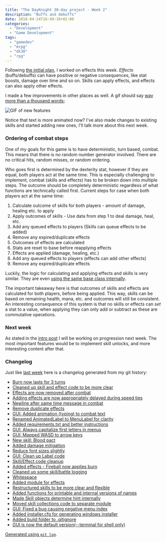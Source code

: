 ```yaml
---
title: "The DayKnight 30-day project - Week 2"
description: "Buffs and debuffs"
date: 2018-04-24T16:49:18+02:00
categories:
  - "Development"
  - "Game Development"
tags:
  - "gamedev"
  - "mrpg"
  - "dk30"
  - "rpg"
---
```


Following [the initial plan](../dayknight30), I worked on effects this week.
_Effects_ (buffs/debuffs) can have positive or negative consequences, like stat boosts, damage over time and so on.
Skills can apply effects, and effects can also apply other effects.

I made a few improvements in other places as well.
A gif should say [way more than a thousand words](https://www.reddit.com/r/shittyaskscience/comments/2h86xo/);

![GIF of new features](/mrpg/gui_1.gif)

Notice that text is more animated now?
I've also made changes to existing skills and started adding new ones, I'll talk more about this next week.

### Ordering of combat steps

One of my goals for this game is to have deterministic, turn based, combat.
This means that there is no random number generator involved.
There are no critical hits, random misses, or random ordering.

Who goes first is determined by the dexterity stat, however if they are equal, both players act at the same time.
This is especially challenging to implement, combat (skills and effects) has to be broken down into multiple steps.
The outcome should be completely deterministic regardless of what functions are technically called first.
Current steps for case when both players act at the same time:

1. Calculate outcome of skills for both players - amount of damage, healing etc. to apply
2. Apply outcomes of skills - Use data from step 1 to deal damage, heal, etc.
3. Add any queued effects to players (Skills can queue effects to be added)
4. Remove any expired/duplicate effects
5. Outcomes of effects are calculated
6. Stats are reset to base before reapplying effects
7. Effects are applied (damage, healing, etc.)
8. Add any queued effects to players (effects can add other effects)
9. Remove any expired/duplicate effects

Luckily, the logic for calculating and applying effects and skills is very similar.
They are even [using the same base class internally](https://github.com/olehermanse/mrpg/blob/a8706add9ff5847c000c7e6689d13c8417d71709/mrpg/core/applier.py).

The important takeaway here is that outcomes of skills and effects are calculated for both players, before being applied.
This way, skills can be based on remaining health, mana, etc. and outcomes will still be consistent.
An interesting consequence of this system is that no skills or effects can _set_ a stat to a value, when applying they can only add or subtract as these are commutative operations.

### Next week

As stated in the [intro post](../dayknight30) I will be working on progression next week.
The most important features would be to implement skill unlocks, and more interesting content after that.

### Changelog

Just like [last week](../dayknight30_week1) here is a changelog generated from my git history:

- [Burn now lasts for 3 turns](https://github.com/olehermanse/mrpg/commit/dc006827027582458c1ecfa656e1fd04f129a4dc)
- [Cleaned up skill and effect code to be more clear](https://github.com/olehermanse/mrpg/commit/aaae4a66d81d6596491c575d627089babf6977a3)
- [Effects are now removed after combat](https://github.com/olehermanse/mrpg/commit/349c2a6a858265c2dafc06d3eccb902ebd5047e1)
- [Adding effects are now appropriately delayed during speed ties](https://github.com/olehermanse/mrpg/commit/18385a06f4c904ba4928d570ccb653db4191fcca)
- [Newline after same time message in combat](https://github.com/olehermanse/mrpg/commit/26b02b5ef75c4c1f1897947e732ff53a89603f90)
- [Remove duplicate effects](https://github.com/olehermanse/mrpg/commit/7be45467ac37eb4f78ac367555be2a3cb3f70e0b)
- [GUI: Added animation (typing) to combat text](https://github.com/olehermanse/mrpg/commit/83e28f1af10d36bd1e09418d2cf41eab2e3de421)
- [Renamed AnimatedLabel to MenuLabel for clarity](https://github.com/olehermanse/mrpg/commit/48fe98321924194d5b9246dc3d035470c02b8944)
- [Added requirements.txt and better instructions](https://github.com/olehermanse/mrpg/commit/667ee594bd539cdcedb8f60a8971f8b2939bd224)
- [GUI: Always capitalize first letters in menus](https://github.com/olehermanse/mrpg/commit/66e20be9051c33aae0370e29d49a0ece6600e8ce)
- [GUI: Mapped WASD to arrow keys](https://github.com/olehermanse/mrpg/commit/febcc9739e9176916cbd0a1ca2b87bb7a76c5275)
- [New skill: Blood pact](https://github.com/olehermanse/mrpg/commit/676eb420e14e625d817a92c642d706d933914ff5)
- [Added damage mitigation](https://github.com/olehermanse/mrpg/commit/8d62e53cb8366ca2f311299268d4c656f0d9ac36)
- [Reduce font sizes slightly](https://github.com/olehermanse/mrpg/commit/61490925b37a2e26980e3b72ac9e2f3491000f2f)
- [GUI: Clean up Label code](https://github.com/olehermanse/mrpg/commit/b00212c705fbd3f4ea07d0cdf7196c12684ed079)
- [Skill/Effect code cleanup](https://github.com/olehermanse/mrpg/commit/a8706add9ff5847c000c7e6689d13c8417d71709)
- [Added effects - Fireball now applies burn](https://github.com/olehermanse/mrpg/commit/d2b30f8584710dff2dda1da9a5597cdbf10f14f5)
- [Cleaned up some skill/battle logging](https://github.com/olehermanse/mrpg/commit/cc88ebfcbc38d1f8e2b7bbf5f00af55c55d656bb)
- [Whitespace](https://github.com/olehermanse/mrpg/commit/7d014d235e519604a6387d8a374ba41958be5039)
- [Added module for effects](https://github.com/olehermanse/mrpg/commit/e3e9f5fc4587a23d96a0f2550e144f32e731847a)
- [Restructured skills to be more clear and flexible](https://github.com/olehermanse/mrpg/commit/11a7ac29946f72ad46e4142c04f0013bc708b5b1)
- [Added functions for printable and internal versions of names](https://github.com/olehermanse/mrpg/commit/af6ee867d752f1cce59e8fdc9a2d61d42f033a1e)
- [Made Skill objects determine hint internally](https://github.com/olehermanse/mrpg/commit/6d41a95ad6987d78da1e0bde5814100ba3b59fef)
- [Moved skill collections code to separate module](https://github.com/olehermanse/mrpg/commit/ff10af8e953ad7ab26beb8f69b220d79b8fd1a3f)
- [GUI: Fixed a bug causing negative menu index](https://github.com/olehermanse/mrpg/commit/511143b536a0769f2be7d16a0a505b6786a632a2)
- [Added installer.cfg for generating windows installer](https://github.com/olehermanse/mrpg/commit/8484bcfba8577890602ae0521dedf20742f887f4)
- [Added build folder to .gitignore](https://github.com/olehermanse/mrpg/commit/7ef8cf382e51efa45c9cdae10f0c5868139d0cf2)
- [GUI is now the default version(--terminal for shell only)](https://github.com/olehermanse/mrpg/commit/79a1196c22ea3969a9f72786843d633a4aff334e)

[Generated using `git log`](/dev/markdown_git_changelogs).
